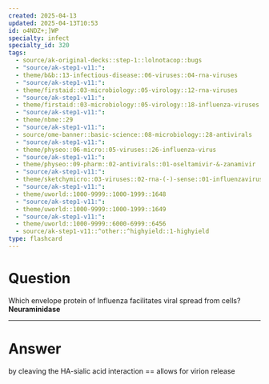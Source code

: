 ```yaml
---
created: 2025-04-13
updated: 2025-04-13T10:53
id: o4NDZ+;]WP
specialty: infect
specialty_id: 320
tags:
  - source/ak-original-decks::step-1::lolnotacop::bugs
  - "source/ak-step1-v11:": 
  - theme/b&b::13-infectious-disease::06-viruses::04-rna-viruses
  - "source/ak-step1-v11:": 
  - theme/firstaid::03-microbiology::05-virology::12-rna-viruses
  - "source/ak-step1-v11:": 
  - theme/firstaid::03-microbiology::05-virology::18-influenza-viruses
  - "source/ak-step1-v11:": 
  - theme/nbme::29
  - "source/ak-step1-v11:": 
  - source/ome-banner::basic-science::08-microbiology::28-antivirals
  - "source/ak-step1-v11:": 
  - theme/physeo::06-micro::05-viruses::26-influenza-virus
  - "source/ak-step1-v11:": 
  - theme/physeo::09-pharm::02-antivirals::01-oseltamivir-&-zanamivir
  - "source/ak-step1-v11:": 
  - theme/sketchymicro::03-viruses::02-rna-(-)-sense::01-influenzavirus-(orthomyxoviridae)
  - "source/ak-step1-v11:": 
  - theme/uworld::1000-9999::1000-1999::1648
  - "source/ak-step1-v11:": 
  - theme/uworld::1000-9999::1000-1999::1649
  - "source/ak-step1-v11:": 
  - theme/uworld::1000-9999::6000-6999::6456
  - source/ak-step1-v11::^other::^highyield::1-highyield
type: flashcard
---
```


# Question
Which envelope protein of Influenza facilitates viral spread from cells?   **Neuraminidase**

---

# Answer
by cleaving the HA-sialic acid interaction == allows for virion release